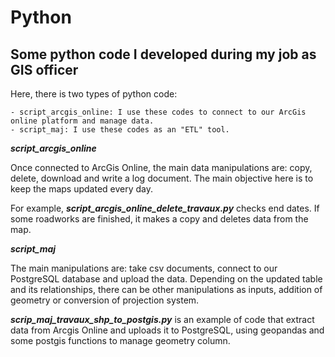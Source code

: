 # Python
## Some python code I developed during my job as GIS officer

Here, there is two types of python code:
```
- script_arcgis_online: I use these codes to connect to our ArcGis online platform and manage data.
- script_maj: I use these codes as an "ETL" tool. 
```
**_script_arcgis_online_**

Once connected to ArcGis Online, the main data manipulations are: copy, delete, download and write a log document. The main objective here is to keep the maps updated every day.

For example, **_script_arcgis_online_delete_travaux.py_** checks end dates. If some roadworks are finished, it makes a copy and deletes data from the map.

**_script_maj_**

The main manipulations are: take csv documents, connect to our PostgreSQL database and upload the data. Depending on the updated table and its relationships, there can be other manipulations as inputs, addition of geometry or conversion of projection system.

**_scrip_maj_travaux_shp_to_postgis.py_** is an example of code that extract data from Arcgis Online and uploads it to PostgreSQL, using geopandas and some postgis functions to manage geometry column.
